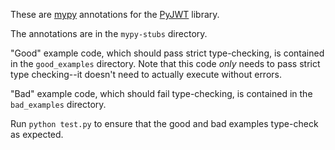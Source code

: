 These are [mypy][] annotations for the [PyJWT][] library.

The annotations are in the `mypy-stubs` directory.

"Good" example code, which should pass strict type-checking, is
contained in the `good_examples` directory. Note that this code
*only* needs to pass strict type checking--it doesn't need to
actually execute without errors.

"Bad" example code, which should fail type-checking, is
contained in the `bad_examples` directory.

Run `python test.py` to ensure that the good and bad examples type-check
as expected.

[mypy]: http://www.mypy-lang.org/
[PyJWT]: https://github.com/jpadilla/pyjwt
